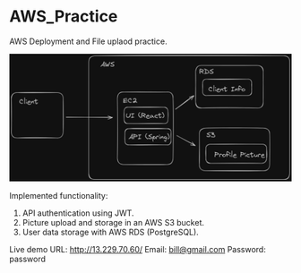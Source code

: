 # AWS_Practice

AWS Deployment and File uplaod practice.

![Alt text](https://github.com/Bill-W315/AWS_Practice/blob/main/system.png)

Implemented functionality:
1. API authentication using JWT.
2. Picture upload and storage in an AWS S3 bucket.
3. User data storage with AWS RDS (PostgreSQL).    

Live demo URL: http://13.229.70.60/
Email: bill@gmail.com
Password: password
